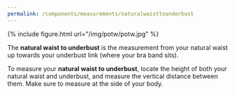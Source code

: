 ```yaml
---
permalink: /components/measurements/naturalwaisttounderbust
---
```

{% include figure.html url="/img/potw/potw.jpg" %}

The **natural waist to underbust** is the measurement from your natural waist up towards your underbust link (where your bra band sits).

To measure your **natural waist to underbust**, locate the height of both your natural waist and underbust, and measure the vertical distance between them. Make sure to measure at the side of your body.

